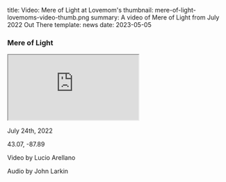 title: Video: Mere of Light at Lovemom's
thumbnail: mere-of-light-lovemoms-video-thumb.png
summary: A video of Mere of Light from July 2022 Out There 
template: news
date: 2023-05-05

### Mere of Light

<div class="ratio ratio-16x9">
  <iframe class="embed-responsive-item" src="https://www.youtube.com/embed/1IFxGf05x7U" allowfullscreen></iframe>
</div>


July 24th, 2022  

43.07, -87.89

Video by Lucio Arellano

Audio by John Larkin
